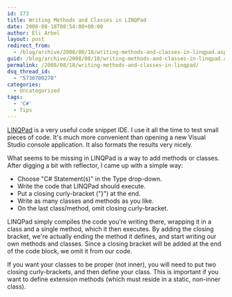 ```yaml
---
id: 173
title: Writing Methods and Classes in LINQPad
date: 2008-08-18T08:54:00+00:00
author: Eli Arbel
layout: post
redirect_from:
  - /blog/archive/2008/08/18/writing-methods-and-classes-in-linqpad.aspx.html
guid: /blog/archive/2008/08/18/writing-methods-and-classes-in-linqpad.aspx
permalink: /2008/08/18/writing-methods-and-classes-in-linqpad/
dsq_thread_id:
  - "5736700270"
categories:
  - Uncategorized
tags:
  - 'C#'
  - Tips
---
```

[LINQPad](http://www.linqpad.net/) is a very useful code snippet IDE. I use it all the time to test small pieces of code. It's much more convenient than opening a new Visual Studio console application. It also formats the results very nicely.

<!--more-->

What seems to be missing in LINQPad is a way to add methods or classes. After digging a bit with reflector, I came up with a simple way:

  * Choose "C# Statement(s)" in the Type drop-down.
  * Write the code that LINQPad should execute.
  * Put a closing curly-bracket ("}") at the end.
  * Write as many classes and methods as you like.
  * On the last class/method, omit closing curly-bracket.

LINQPad simply compiles the code you're writing there, wrapping it in a class and a single method, which it then executes. By adding the closing bracket, we're actually ending the method it defines, and start writing our own methods and classes. Since a closing bracket will be added at the end of the code block, we omit it from our code.

If you want your classes to be proper (not inner), you will need to put two closing curly-brackets, and then define your class. This is important if you want to define extension methods (which must reside in a static, non-inner class).